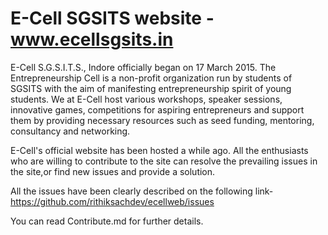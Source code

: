 # E-Cell SGSITS website - www.ecellsgsits.in

E-Cell S.G.S.I.T.S., Indore officially began on 17 March 2015. The Entrepreneurship Cell is a non-profit organization run by students of SGSITS with the aim of manifesting entrepreneurship spirit of young students. We at E-Cell host various workshops, speaker sessions, innovative games, competitions for aspiring entrepreneurs and support them by providing necessary resources such as seed funding, mentoring, consultancy and networking.

E-Cell's official website has been hosted a while ago. 
All the enthusiasts who are willing to contribute to the site can resolve the prevailing issues in the site,or find new issues and provide a solution.

All the issues have been clearly described on the following link-
https://github.com/rithiksachdev/ecellweb/issues

You can read Contribute.md for further details.



